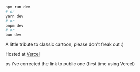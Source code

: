 
```bash
npm run dev
# or
yarn dev
# or
pnpm dev
# or
bun dev
```
A little tribute to classic cartoon, please don't freak out :)

Hosted at [Vercel](https://panther-todos.vercel.app/) 

ps i've corrected the link to public one (first time using Vercel)

